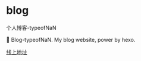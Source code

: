 # blog

个人博客-typeofNaN

:cowboy_hat_face: Blog-typeofNaN. My blog website, power by hexo.

[线上地址](https://blog.typeofnan.com)